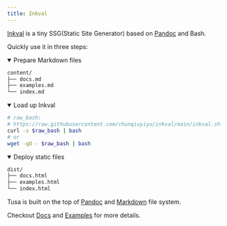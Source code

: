 ```yaml
---
title: Inkval
---
```


[Inkval][1] is a tiny SSG(Static Site Generator) based on [Pandoc][2] and Bash.

Quickly use it in three steps:
<details open>
  <summary>Prepare Markdown files</summary>

```bash
content/
├── docs.md
├── examples.md
└── index.md
```

</details>
<details open>
  <summary>Load up Inkval</summary>
  
```bash
# raw_bash:
# https://raw.githubusercontent.com/chunqiuyiyu/inkval/main/inkval.sh
curl -s $raw_bash | bash
# or
wget -qO - $raw_bash | bash
```

</details>
<details open>
  <summary>Deploy static files</summary>
  
```bash
dist/
├── docs.html
├── examples.html
└── index.html
```

</details>

Tusa is built on the top of [Pandoc][2] and [Markdown][3] file system.

Checkout [Docs](/inkval/docs.html) and [Examples](/inkval/examples.html) for more details.

[1]: https://github.com/chunqiuyiyu/inkval
[2]: https://pandoc.org/
[3]: https://en.wikipedia.org/wiki/Markdown
